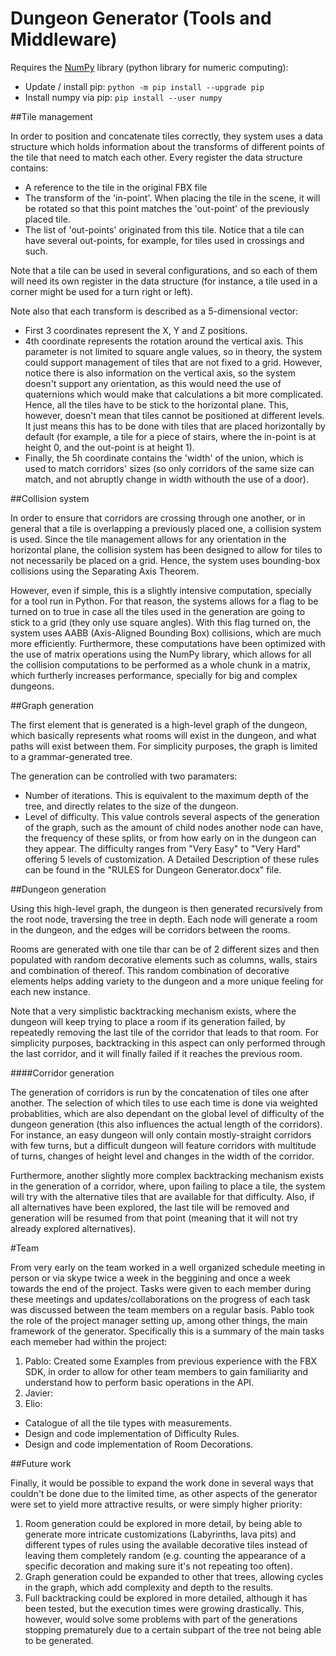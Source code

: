 # Dungeon Generator (Tools and Middleware)

Requires the [NumPy](http://www.numpy.org/) library (python library for numeric computing):
- Update / install pip: `python -m pip install --upgrade pip`
- Install numpy via pip: `pip install --user numpy`

##Tile management

In order to position and concatenate tiles correctly, they system uses a data structure which holds information about the transforms of different points of the tile that need to match each other. Every register the data structure contains:
- A reference to the tile in the original FBX file
- The transform of the 'in-point'. When placing the tile in the scene, it will be rotated so that this point matches the 'out-point' of the previously placed tile.
- The list of 'out-points' originated from this tile. Notice that a tile can have several out-points, for example, for tiles used in crossings and such.

Note that a tile can be used in several configurations, and so each of them will need its own register in the data structure (for instance, a tile used in a corner might be used for a turn right or left).

Note also that each transform is described as a 5-dimensional vector:
- First 3 coordinates represent the X, Y and Z positions.
- 4th coordinate represents the rotation around the vertical axis. This parameter is not limited to square angle values, so in theory, the system could support management of tiles that are not fixed to a grid. However, notice there is also information on the vertical axis, so the system doesn't support any orientation, as this would need the use of quaternions which would make that calculations a bit more complicated. Hence, all the tiles have to be stick to the horizontal plane. This, however, doesn't mean that tiles cannot be positioned at different levels. It just means this has to be done with tiles that are placed horizontally by default (for example, a tile for a piece of stairs, where the in-point is at height 0, and the out-point is at height 1).
- Finally, the 5h coordinate contains the 'width' of the union, which is used to match corridors' sizes (so only corridors of the same size can match, and not abruptly change in width withouth the use of a door).

##Collision system

In order to ensure that corridors are crossing through one another, or in general that a tile is overlapping a previously placed one, a collision system is used. Since the tile management allows for any orientation in the horizontal plane, the collision system has been designed to allow for tiles to not necessarily be placed on a grid. Hence, the system uses bounding-box collisions using the Separating Axis Theorem.

However, even if simple, this is a slightly intensive computation, specially for a tool run in Python. For that reason, the systems allows for a flag to be turned on to true in case all the tiles used in the generation are going to stick to a grid (they only use square angles). With this flag turned on, the system uses AABB (Axis-Aligned Bounding Box) collisions, which are much more efficiently. Furthermore, these computations have been optimized with the use of matrix operations using the NumPy library, which allows for all the collision computations to be performed as a whole chunk in a matrix, which furtherly increases performance, specially for big and complex dungeons.

##Graph generation

The first element that is generated is a high-level graph of the dungeon, which basically represents what rooms will exist in the dungeon, and what paths will exist between them. For simplicity purposes, the graph is limited to a grammar-generated tree.

The generation can be controlled with two paramaters:
- Number of iterations. This is equivalent to the maximum depth of the tree, and directly relates to the size of the dungeon.
- Level of difficulty. This value controls several aspects of the generation of the graph, such as the amount of child nodes another node can have, the frequency of these splits, or from how early on in the dungeon can they appear. The difficulty ranges from "Very Easy" to "Very Hard" offering 5 levels of customization. A Detailed Description of these rules can be found in the "RULES for Dungeon Generator.docx" file.

##Dungeon generation

Using this high-level graph, the dungeon is then generated recursively from the root node, traversing the tree in depth. Each node will generate a room in the dungeon, and the edges will be corridors between the rooms.

Rooms are generated with one tile thar can be of 2 different sizes and then populated with random decorative elements such as columns, walls, stairs and combination of thereof. This random combination of decorative elements helps adding variety to the dungeon and a more unique feeling for each new instance.

Note that a very simplistic backtracking mechanism exists, where the dungeon will keep trying to place a room if its generation failed, by repeatedly removing the last tile of the corridor that leads to that room. For simplicity purposes, backtracking in this aspect can only performed through the last corridor, and it will finally failed if it reaches the previous room.

####Corridor generation

The generation of corridors is run by the concatenation of tiles one after another. The selection of which tiles to use each time is done via weighted probablities, which are also dependant on the global level of difficulty of the dungeon generation (this also influences the actual length of the corridors). For instance, an easy dungeon will only contain mostly-straight corridors with few turns, but a difficult dungeon will feature corridors with multitude of turns, changes of height level and changes in the width of the corridor.

Furthermore, another slightly more complex backtracking mechanism exists in the generation of a corridor, where, upon failing to place a tile, the system will try with the alternative tiles that are available for that difficulty. Also, if all alternatives have been explored, the last tile will be removed and generation will be resumed from that point (meaning that it will not try already explored alternatives).


#Team

From very early on the team worked in a well organized schedule meeting in person or via skype twice a week in the beggining and once a week towards the end of the project. Tasks were given to each member during these meetings and updates/collaborations on the progress of each task was discussed between the team members on a regular basis. 
Pablo took the role of the project manager setting up, among other things, the main framework of the generator. Specifically this is a summary of the main tasks each memeber had within the project:

1. Pablo: Created some Examples from previous experience with the FBX SDK, in order to allow for other team members to gain familiarity and understand how to perform basic operations in the API.
2. Javier:
3. Elio: 
- Catalogue of all the tile types with measurements.
- Design and code implementation of Difficulty Rules.
- Design and code implementation of Room Decorations.

##Future work

Finally, it would be possible to expand the work done in several ways that couldn't be done due to the limited time, as other aspects of the generator were set to yield more attractive results, or were simply higher priority:

1. Room generation could be explored in more detail, by being able to generate more intricate customizations (Labyrinths, lava pits) and different types of rules using the available decorative tiles instead of leaving them completely random (e.g. counting the appearance of a specific decoration and making sure it's not repeating too often).
2. Graph generation could be expanded to other that trees, allowing cycles in the graph, which add complexity and depth to the results.
3. Full backtracking could be explored in more detailed, although it has been tested, but the execution times were growing drastically. This, however, would solve some problems with part of the generations stopping prematurely due to a certain subpart of the tree not being able to be generated.